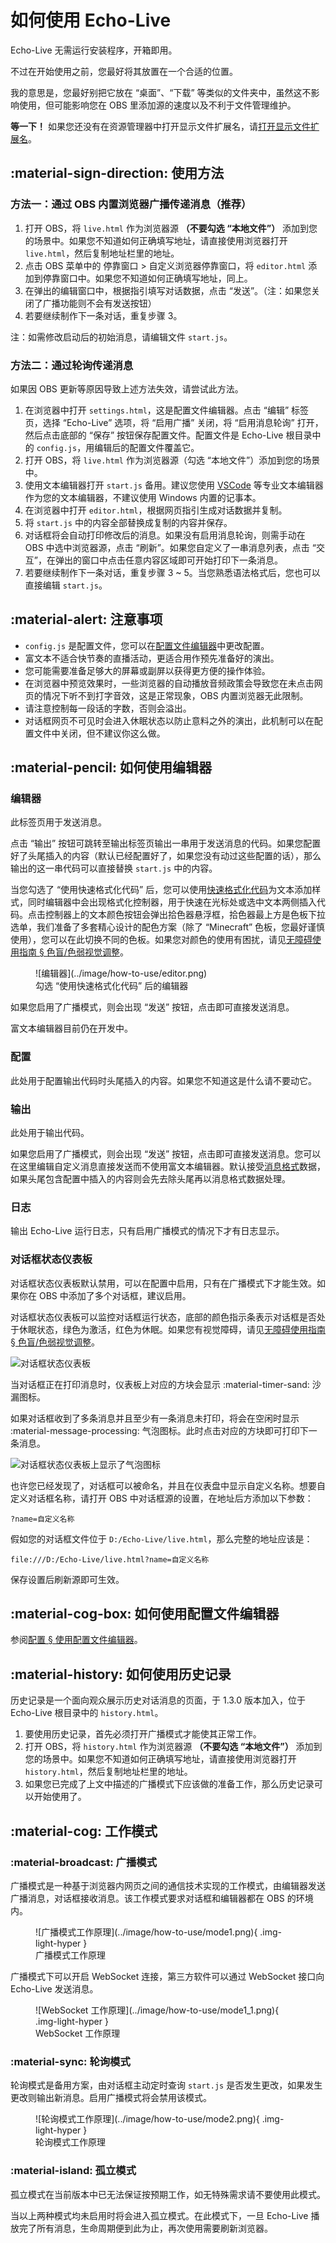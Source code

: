 # 如何使用 Echo-Live

Echo-Live 无需运行安装程序，开箱即用。

<p style="color: var(--md-default-fg-color--light);">不过在开始使用之前，您最好将其放置在一个合适的位置。</p>

<p style="color: var(--md-default-fg-color--lighter);">我的意思是，您最好别把它放在 “桌面”、“下载” 等类似的文件夹中，虽然这不影响使用，但可能影响您在 OBS 里添加源的速度以及不利于文件管理维护。</p>

**等一下！** 如果您还没有在资源管理器中打开显示文件扩展名，请[打开显示文件扩展名](faq.md#file-extension)。

## :material-sign-direction: 使用方法
### 方法一：通过 OBS 内置浏览器广播传递消息（推荐）
1. 打开 OBS，将 `live.html` 作为浏览器源 **（不要勾选 “本地文件”）** 添加到您的场景中。如果您不知道如何正确填写地址，请直接使用浏览器打开 `live.html`，然后复制地址栏里的地址。
2. 点击 OBS 菜单中的 停靠窗口 > 自定义浏览器停靠窗口，将 `editor.html` 添加到停靠窗口中。如果您不知道如何正确填写地址，同上。
3. 在弹出的编辑窗口中，根据指引填写对话数据，点击 “发送”。（注：如果您关闭了广播功能则不会有发送按钮）
4. 若要继续制作下一条对话，重复步骤 3。

注：如需修改启动后的初始消息，请编辑文件 `start.js`。

### 方法二：通过轮询传递消息
如果因 OBS 更新等原因导致上述方法失效，请尝试此方法。

1. 在浏览器中打开 `settings.html`，这是配置文件编辑器。点击 “编辑” 标签页，选择 “Echo-Live” 选项，将 “启用广播” 关闭，将 “启用消息轮询” 打开，然后点击底部的 “保存” 按钮保存配置文件。配置文件是 Echo-Live 根目录中的 `config.js`，用编辑后的配置文件覆盖它。
2. 打开 OBS，将 `live.html` 作为浏览器源（勾选 “本地文件”）添加到您的场景中。
3. 使用文本编辑器打开 `start.js` 备用。建议您使用 [VSCode](https://code.visualstudio.com/) 等专业文本编辑器作为您的文本编辑器，不建议使用 Windows 内置的记事本。
4. 在浏览器中打开 `editor.html`，根据网页指引生成对话数据并复制。
5. 将 `start.js` 中的内容全部替换成复制的内容并保存。
6. 对话框将会自动打印修改后的消息。如果没有启用消息轮询，则需手动在 OBS 中选中浏览器源，点击 “刷新”。如果您自定义了一串消息列表，点击 “交互”，在弹出的窗口中点击任意内容区域即可开始打印下一条消息。
7. 若要继续制作下一条对话，重复步骤 3 ~ 5。当您熟悉语法格式后，您也可以直接编辑 `start.js`。

## :material-alert: 注意事项
- `config.js` 是配置文件，您可以在[配置文件编辑器](../custom/config.md#config-editor)中更改配置。
- 富文本不适合快节奏的直播活动，更适合用作预先准备好的演出。
- 您可能需要准备足够大的屏幕或副屏以获得更方便的操作体验。
- 在浏览器中预览效果时，一些浏览器的自动播放音频政策会导致您在未点击网页的情况下听不到打字音效，这是正常现象，OBS 内置浏览器无此限制。
- 请注意控制每一段话的字数，否则会溢出。
- 对话框网页不可见时会进入休眠状态以防止意料之外的演出，此机制可以在配置文件中关闭，但不建议你这么做。

## :material-pencil: 如何使用编辑器
### 编辑器
此标签页用于发送消息。

点击 “输出” 按钮可跳转至输出标签页输出一串用于发送消息的代码。如果您配置好了头尾插入的内容（默认已经配置好了，如果您没有动过这些配置的话），那么输出的这一串代码可以直接替换 `start.js` 中的内容。

当您勾选了 “使用快速格式化代码” 后，您可以使用[快速格式化代码](../message/formatting-code.md)为文本添加样式，同时编辑器中会出现格式化控制器，用于快速在光标处或选中文本两侧插入代码。点击控制器上的文本颜色按钮会弹出拾色器悬浮框，拾色器最上方是色板下拉选单，我们准备了多套精心设计的配色方案（除了 “Minecraft” 色板，您最好谨慎使用），您可以在此切换不同的色板。如果您对颜色的使用有困扰，请见[无障碍使用指南 § 色盲/色弱视觉调整](accessible.md#visual)。

<figure markdown>
  ![编辑器](../image/how-to-use/editor.png)
  <figcaption>勾选 “使用快速格式化代码” 后的编辑器</figcaption>
</figure>

如果您启用了广播模式，则会出现 “发送” 按钮，点击即可直接发送消息。

富文本编辑器目前仍在开发中。

### 配置
此处用于配置输出代码时头尾插入的内容。如果您不知道这是什么请不要动它。

### 输出
此处用于输出代码。

如果您启用了广播模式，则会出现 “发送” 按钮，点击即可直接发送消息。您可以在这里编辑自定义消息直接发送而不使用富文本编辑器。默认接受[消息格式](../message/index.md)数据，如果头尾包含配置中插入的内容则会先去除头尾再以消息格式数据处理。

### 日志
输出 Echo-Live 运行日志，只有启用广播模式的情况下才有日志显示。

### 对话框状态仪表板

对话框状态仪表板默认禁用，可以在配置中启用，只有在广播模式下才能生效。如果你在 OBS 中添加了多个对话框，建议启用。

对话框状态仪表板可以监控对话框运行状态，底部的颜色指示条表示对话框是否处于休眠状态，绿色为激活，红色为休眠。如果您有视觉障碍，请见[无障碍使用指南 § 色盲/色弱视觉调整](accessible.md#visual)。

![对话框状态仪表板](../image/how-to-use/client_state_panel_01.png)

当对话框正在打印消息时，仪表板上对应的方块会显示 :material-timer-sand: 沙漏图标。

如果对话框收到了多条消息并且至少有一条消息未打印，将会在空闲时显示 :material-message-processing: 气泡图标。此时点击对应的方块即可打印下一条消息。

![对话框状态仪表板上显示了气泡图标](../image/how-to-use/client_state_panel_02.png)

也许您已经发现了，对话框可以被命名，并且在仪表盘中显示自定义名称。想要自定义对话框名称，请打开 OBS 中对话框源的设置，在地址后方添加以下参数：

```
?name=自定义名称
```

假如您的对话框文件位于 `D:/Echo-Live/live.html`，那么完整的地址应该是：

```
file:///D:/Echo-Live/live.html?name=自定义名称
```

保存设置后刷新源即可生效。

## :material-cog-box: 如何使用配置文件编辑器

参阅[配置 § 使用配置文件编辑器](../custom/config.md#config-editor)。

## :material-history: 如何使用历史记录

历史记录是一个面向观众展示历史对话消息的页面，于 1.3.0 版本加入，位于 Echo-Live 根目录中的 `history.html`。

1. 要使用历史记录，首先必须打开广播模式才能使其正常工作。
2. 打开 OBS，将 `history.html` 作为浏览器源 **（不要勾选 “本地文件”）** 添加到您的场景中。如果您不知道如何正确填写地址，请直接使用浏览器打开 `history.html`，然后复制地址栏里的地址。
3. 如果您已完成了上文中描述的广播模式下应该做的准备工作，那么历史记录可以开始使用了。

## :material-cog: 工作模式
### :material-broadcast: 广播模式
广播模式是一种基于浏览器内网页之间的通信技术实现的工作模式，由编辑器发送广播消息，对话框接收消息。该工作模式要求对话框和编辑器都在 OBS 的环境内。

<figure markdown>
  ![广播模式工作原理](../image/how-to-use/mode1.png){ .img-light-hyper }
  <figcaption>广播模式工作原理</figcaption>
</figure>

广播模式下可以开启 WebSocket 连接，第三方软件可以通过 WebSocket 接口向 Echo-Live 发送消息。

<figure markdown>
  ![WebSocket 工作原理](../image/how-to-use/mode1_1.png){ .img-light-hyper }
  <figcaption>WebSocket 工作原理</figcaption>
</figure>

### :material-sync: 轮询模式
轮询模式是备用方案，由对话框主动定时查询 `start.js` 是否发生更改，如果发生更改则输出新消息。启用广播模式将会禁用该模式。

<figure markdown>
  ![轮询模式工作原理](../image/how-to-use/mode2.png){ .img-light-hyper }
  <figcaption>轮询模式工作原理</figcaption>
</figure>

### :material-island: 孤立模式

<p class="color-red">孤立模式在当前版本中已无法保证按预期工作，如无特殊需求请不要使用此模式。</p>

当以上两种模式均未启用时将会进入孤立模式。在此模式下，一旦 Echo-Live 播放完了所有消息，生命周期便到此为止，再次使用需要刷新浏览器。
